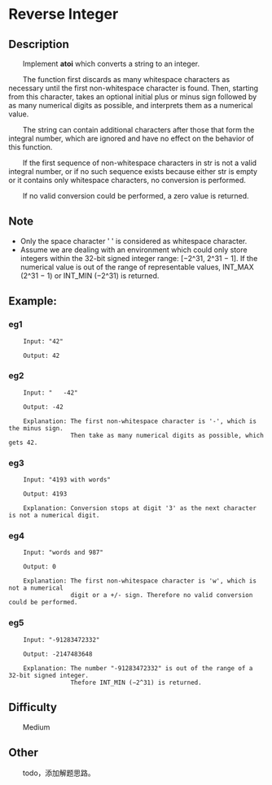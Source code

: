 # Reverse Integer

## Description

&emsp;&emsp;Implement **atoi** which converts a string to an integer.

&emsp;&emsp;The function first discards as many whitespace characters as necessary until the first non-whitespace 
character is found. Then, starting from this character, takes an optional initial plus or minus sign followed by as 
many numerical digits as possible, and interprets them as a numerical value.

&emsp;&emsp;The string can contain additional characters after those that form the integral number, which are ignored 
and have no effect on the behavior of this function.

&emsp;&emsp;If the first sequence of non-whitespace characters in str is not a valid integral number, or if no such 
sequence exists because either str is empty or it contains only whitespace characters, no conversion is performed.

&emsp;&emsp;If no valid conversion could be performed, a zero value is returned.

## Note

- Only the space character ' ' is considered as whitespace character.
- Assume we are dealing with an environment which could only store integers within the 32-bit signed integer range: 
\[−2^31,  2^31 − 1\]. If the numerical value is out of the range of representable values, INT_MAX (2^31 − 1) or 
INT_MIN (−2^31) is returned.

## Example:

### eg1

``` 
    Input: "42"
    
    Output: 42
```

### eg2

``` 
    Input: "   -42"
    
    Output: -42
    
    Explanation: The first non-whitespace character is '-', which is the minus sign.
                 Then take as many numerical digits as possible, which gets 42.
```

### eg3

``` 
    Input: "4193 with words"
    
    Output: 4193
    
    Explanation: Conversion stops at digit '3' as the next character is not a numerical digit.
```

### eg4

``` 
    Input: "words and 987"
    
    Output: 0
    
    Explanation: The first non-whitespace character is 'w', which is not a numerical 
                 digit or a +/- sign. Therefore no valid conversion could be performed.
```

### eg5

``` 
    Input: "-91283472332"
    
    Output: -2147483648
    
    Explanation: The number "-91283472332" is out of the range of a 32-bit signed integer.
                 Thefore INT_MIN (−2^31) is returned.
```

## Difficulty

&emsp;&emsp;Medium

## Other

&emsp;&emsp;todo，添加解题思路。